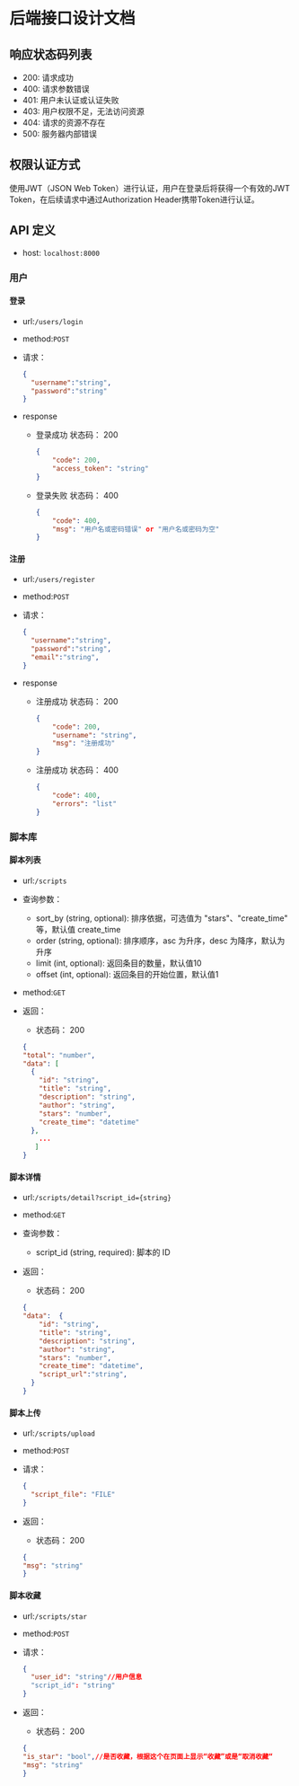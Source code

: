 # 后端接口设计文档

## 响应状态码列表

- 200: 请求成功
- 400: 请求参数错误
- 401: 用户未认证或认证失败
- 403: 用户权限不足，无法访问资源
- 404: 请求的资源不存在
- 500: 服务器内部错误

## 权限认证方式

使用JWT（JSON Web Token）进行认证，用户在登录后将获得一个有效的JWT Token，在后续请求中通过Authorization Header携带Token进行认证。

## API 定义

+ host: `localhost:8000`

### 用户

#### 登录

+ url:`/users/login`

+ method:`POST`

+ 请求：

  ```json
  {
  	"username":"string",
  	"password":"string"
  }
  ```

+ response

  + 登录成功
    状态码： 200

    ```json
    {
        "code": 200,
        "access_token": "string"
    }
    ```
  + 登录失败
    状态码： 400

    ```json
    {
        "code": 400,
        "msg": "用户名或密码错误" or "用户名或密码为空"
    }
    ```
    

#### 注册

+ url:`/users/register`

+ method:`POST`

+ 请求：

  ```json
  {
  	"username":"string",
  	"password":"string",
  	"email":"string",
  }
  ```

+ response

  + 注册成功
    状态码： 200

    ```json
    {
        "code": 200,
        "username": "string",
        "msg": "注册成功"
    }
    ```
    
  + 注册成功
    状态码： 400

    ```json
    {
        "code": 400,
        "errors": "list"
    }
    ```

### 脚本库

#### 脚本列表

+ url:`/scripts`

+ 查询参数：

  - sort_by (string, optional): 排序依据，可选值为 "stars"、"create_time" 等，默认值 create_time
  - order (string, optional): 排序顺序，asc 为升序，desc 为降序，默认为升序
  - limit (int, optional): 返回条目的数量，默认值10
  - offset (int, optional): 返回条目的开始位置，默认值1

+ method:`GET`

+ 返回：

  + 状态码： 200

  ```json
  {
  "total": "number",
  "data": [
    {
      "id": "string",
      "title": "string",
      "description": "string",
      "author": "string",
      "stars": "number",
      "create_time": "datetime"
    },
      ...
     ]
  }
  ```

#### 脚本详情

+ url:`/scripts/detail?script_id={string}`

+ method:`GET`

+ 查询参数：

  - script_id (string, required): 脚本的 ID

+ 返回：

  + 状态码： 200

  ```json
  {
  "data":  {
      "id": "string",
      "title": "string",
      "description": "string",
      "author": "string",
      "stars": "number",
      "create_time": "datetime",
      "script_url":"string",
    }
  }
  ```

#### 脚本上传

+ url:`/scripts/upload`

+ method:`POST`

+ 请求：

  ```json
  {
    "script_file": "FILE"
  }
  ```

+ 返回：

  + 状态码： 200

  ```json
  {
  "msg": "string"
  }
  ```

#### 脚本收藏

+ url:`/scripts/star`

+ method:`POST`

+ 请求：

  ```json
  {
    "user_id": "string"//用户信息
    "script_id": "string"
  }
  ```

+ 返回：

  + 状态码： 200

  ```json
  {
  "is_star": "bool",//是否收藏，根据这个在页面上显示“收藏”或是“取消收藏“
  "msg": "string"
  }
  ```